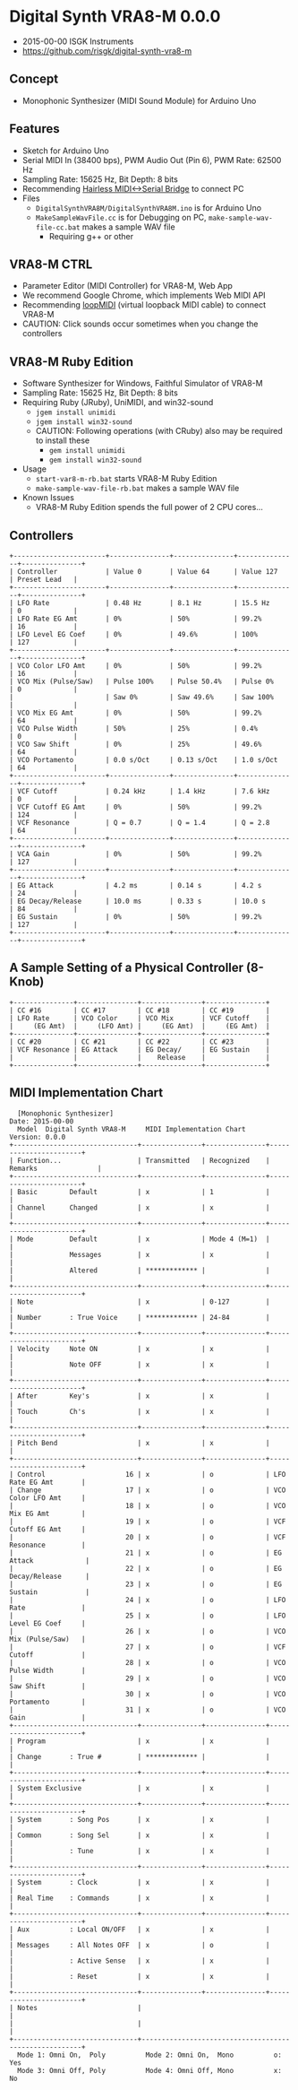 # Digital Synth VRA8-M 0.0.0

- 2015-00-00 ISGK Instruments
- <https://github.com/risgk/digital-synth-vra8-m>

## Concept

- Monophonic Synthesizer (MIDI Sound Module) for Arduino Uno

## Features

- Sketch for Arduino Uno
- Serial MIDI In (38400 bps), PWM Audio Out (Pin 6), PWM Rate: 62500 Hz
- Sampling Rate: 15625 Hz, Bit Depth: 8 bits
- Recommending [Hairless MIDI<->Serial Bridge](http://projectgus.github.io/hairless-midiserial/) to connect PC
- Files
    - `DigitalSynthVRA8M/DigitalSynthVRA8M.ino` is for Arduino Uno
    - `MakeSampleWavFile.cc` is for Debugging on PC, `make-sample-wav-file-cc.bat` makes a sample WAV file
        - Requiring g++ or other

## VRA8-M CTRL

- Parameter Editor (MIDI Controller) for VRA8-M, Web App
- We recommend Google Chrome, which implements Web MIDI API
- Recommending [loopMIDI](http://www.tobias-erichsen.de/software/loopmidi.html) (virtual loopback MIDI cable) to connect VRA8-M
- CAUTION: Click sounds occur sometimes when you change the controllers

## VRA8-M Ruby Edition

- Software Synthesizer for Windows, Faithful Simulator of VRA8-M
- Sampling Rate: 15625 Hz, Bit Depth: 8 bits
- Requiring Ruby (JRuby), UniMIDI, and win32-sound
    - `jgem install unimidi`
    - `jgem install win32-sound`
    - CAUTION: Following operations (with CRuby) also may be required to install these
        - `gem install unimidi`
        - `gem install win32-sound`
- Usage
    - `start-var8-m-rb.bat` starts VRA8-M Ruby Edition
    - `make-sample-wav-file-rb.bat` makes a sample WAV file
- Known Issues
    - VRA8-M Ruby Edition spends the full power of 2 CPU cores...

## Controllers

    +-----------------------+---------------+---------------+---------------+---------------+
    | Controller            | Value 0       | Value 64      | Value 127     | Preset Lead   |
    +-----------------------+---------------+---------------+---------------+---------------+
    | LFO Rate              | 0.48 Hz       | 8.1 Hz        | 15.5 Hz       | 0             |
    | LFO Rate EG Amt       | 0%            | 50%           | 99.2%         | 16            |
    | LFO Level EG Coef     | 0%            | 49.6%         | 100%          | 127           |
    +-----------------------+---------------+---------------+---------------+---------------+
    | VCO Color LFO Amt     | 0%            | 50%           | 99.2%         | 16            |
    | VCO Mix (Pulse/Saw)   | Pulse 100%    | Pulse 50.4%   | Pulse 0%      | 0             |
    |                       | Saw 0%        | Saw 49.6%     | Saw 100%      |               |
    | VCO Mix EG Amt        | 0%            | 50%           | 99.2%         | 64            |
    | VCO Pulse Width       | 50%           | 25%           | 0.4%          | 0             |
    | VCO Saw Shift         | 0%            | 25%           | 49.6%         | 64            |
    | VCO Portamento        | 0.0 s/Oct     | 0.13 s/Oct    | 1.0 s/Oct     | 64            |
    +-----------------------+---------------+---------------+---------------+---------------+
    | VCF Cutoff            | 0.24 kHz      | 1.4 kHz       | 7.6 kHz       | 0             |
    | VCF Cutoff EG Amt     | 0%            | 50%           | 99.2%         | 124           |
    | VCF Resonance         | Q = 0.7       | Q = 1.4       | Q = 2.8       | 64            |
    +-----------------------+---------------+---------------+---------------+---------------+
    | VCA Gain              | 0%            | 50%           | 99.2%         | 127           |
    +-----------------------+---------------+---------------+---------------+---------------+
    | EG Attack             | 4.2 ms        | 0.14 s        | 4.2 s         | 24            |
    | EG Decay/Release      | 10.0 ms       | 0.33 s        | 10.0 s        | 84            |
    | EG Sustain            | 0%            | 50%           | 99.2%         | 127           |
    +-----------------------+---------------+---------------+---------------+---------------+

## A Sample Setting of a Physical Controller (8-Knob)

    +---------------+---------------+---------------+---------------+
    | CC #16        | CC #17        | CC #18        | CC #19        |
    | LFO Rate      | VCO Color     | VCO Mix       | VCF Cutoff    |
    |     (EG Amt)  |     (LFO Amt) |     (EG Amt)  |     (EG Amt)  |
    +---------------+---------------+---------------+---------------+
    | CC #20        | CC #21        | CC #22        | CC #23        |
    | VCF Resonance | EG Attack     | EG Decay/     | EG Sustain    |
    |               |               |    Release    |               |
    +---------------+---------------+---------------+---------------+

## MIDI Implementation Chart

      [Monophonic Synthesizer]                                        Date: 2015-00-00       
      Model  Digital Synth VRA8-M     MIDI Implementation Chart       Version: 0.0.0         
    +-------------------------------+---------------+---------------+-----------------------+
    | Function...                   | Transmitted   | Recognized    | Remarks               |
    +-------------------------------+---------------+---------------+-----------------------+
    | Basic        Default          | x             | 1             |                       |
    | Channel      Changed          | x             | x             |                       |
    +-------------------------------+---------------+---------------+-----------------------+
    | Mode         Default          | x             | Mode 4 (M=1)  |                       |
    |              Messages         | x             | x             |                       |
    |              Altered          | ************* |               |                       |
    +-------------------------------+---------------+---------------+-----------------------+
    | Note                          | x             | 0-127         |                       |
    | Number       : True Voice     | ************* | 24-84         |                       |
    +-------------------------------+---------------+---------------+-----------------------+
    | Velocity     Note ON          | x             | x             |                       |
    |              Note OFF         | x             | x             |                       |
    +-------------------------------+---------------+---------------+-----------------------+
    | After        Key's            | x             | x             |                       |
    | Touch        Ch's             | x             | x             |                       |
    +-------------------------------+---------------+---------------+-----------------------+
    | Pitch Bend                    | x             | x             |                       |
    +-------------------------------+---------------+---------------+-----------------------+
    | Control                    16 | x             | o             | LFO Rate EG Amt       |
    | Change                     17 | x             | o             | VCO Color LFO Amt     |
    |                            18 | x             | o             | VCO Mix EG Amt        |
    |                            19 | x             | o             | VCF Cutoff EG Amt     |
    |                            20 | x             | o             | VCF Resonance         |
    |                            21 | x             | o             | EG Attack             |
    |                            22 | x             | o             | EG Decay/Release      |
    |                            23 | x             | o             | EG Sustain            |
    |                            24 | x             | o             | LFO Rate              |
    |                            25 | x             | o             | LFO Level EG Coef     |
    |                            26 | x             | o             | VCO Mix (Pulse/Saw)   |
    |                            27 | x             | o             | VCF Cutoff            |
    |                            28 | x             | o             | VCO Pulse Width       |
    |                            29 | x             | o             | VCO Saw Shift         |
    |                            30 | x             | o             | VCO Portamento        |
    |                            31 | x             | o             | VCO Gain              |
    +-------------------------------+---------------+---------------+-----------------------+
    | Program                       | x             | x             |                       |
    | Change       : True #         | ************* |               |                       |
    +-------------------------------+---------------+---------------+-----------------------+
    | System Exclusive              | x             | x             |                       |
    +-------------------------------+---------------+---------------+-----------------------+
    | System       : Song Pos       | x             | x             |                       |
    | Common       : Song Sel       | x             | x             |                       |
    |              : Tune           | x             | x             |                       |
    +-------------------------------+---------------+---------------+-----------------------+
    | System       : Clock          | x             | x             |                       |
    | Real Time    : Commands       | x             | x             |                       |
    +-------------------------------+---------------+---------------+-----------------------+
    | Aux          : Local ON/OFF   | x             | x             |                       |
    | Messages     : All Notes OFF  | x             | o             |                       |
    |              : Active Sense   | x             | x             |                       |
    |              : Reset          | x             | x             |                       |
    +-------------------------------+---------------+---------------+-----------------------+
    | Notes                         |                                                       |
    |                               |                                                       |
    +-------------------------------+-------------------------------------------------------+
      Mode 1: Omni On,  Poly          Mode 2: Omni On,  Mono          o: Yes                 
      Mode 3: Omni Off, Poly          Mode 4: Omni Off, Mono          x: No                  
